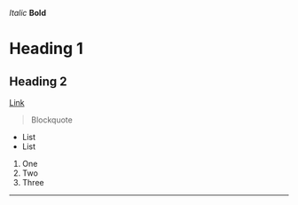 *Italic*
**Bold**
# Heading 1
## Heading 2
[Link](https://divine9223.github.io/cse15l-lab-reports)
> Blockquote
* List
* List
1. One
2. Two
3. Three
---
